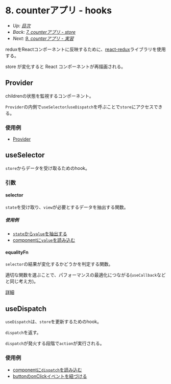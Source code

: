 # 8. counterアプリ - hooks

- *Up: [目次](../index.md)*
- *Back: [7. counterアプリ - store](./07_counter_app_store.md)*
- *Next: [9. counterアプリ - 実習](./09_counter_app_exercise.md)*

reduxをReactコンポーネントに反映するために、[react-redux](https://react-redux.js.org/tutorials/connect)ライブラリを使用する。

store が変化すると React コンポーネントが再描画される。

## Provider

childrenの状態を監視するコンポーネント。

`Provider`の内側で`useSelector`/`useDispatch`を呼ぶことで`store`にアクセスできる。

### 使用例

- [Provider](https://codesandbox.io/s/redux-training-2022-counter-0k1109?file=/src/index.tsx)

## useSelector

`store`からデータを受け取るためのhook。

### 引数

#### selector

`state`を受け取り、`view`が必要とするデータを抽出する関数。

##### 使用例

- [`state`から`value`を抽出する](https://codesandbox.io/s/redux-training-2022-counter-0k1109?file=/src/slice.ts:630-693)
- [componentに`value`を読み込む](https://codesandbox.io/s/redux-training-2022-counter-0k1109?file=/src/App.tsx:178-224)

#### equalityFn

`selector`の結果が変化するかどうかを判定する関数。

適切な関数を選ぶことで、パフォーマンスの最適化につながる(`useCallback`などと同じ考え方)。

[詳細]('./08_01_counter_app_hooks_equalityfn.md')

## useDispatch

`useDispatch`は、`store`を更新するためのhook。

`dispatch`を返す。

`dispatch`が発火する段階で`action`が実行される。

### 使用例

- [componentに`dispatch`を読み込む](https://codesandbox.io/s/redux-training-2022-counter-0k1109?file=/src/App.tsx:224-258)
- [buttonのonClickイベントを紐づける](https://codesandbox.io/s/redux-training-2022-counter-0k1109?file=/src/App.tsx:318-444)

